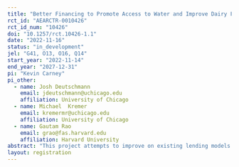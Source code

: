 ```yaml
---
title: "Better Financing to Promote Access to Water and Improve Dairy Farming in Kenya"
rct_id: "AEARCTR-0010426"
rct_id_num: "10426"
doi: "10.1257/rct.10426-1.1"
date: "2022-11-16"
status: "in_development"
jel: "G41, O13, O16, Q14"
start_year: "2022-11-14"
end_year: "2027-12-31"
pi: "Kevin Carney"
pi_other:
  - name: Josh Deutschmann
    email: jdeutschmann@uchicago.edu
    affiliation: University of Chicago
  - name: Michael  Kremer
    email: kremermr@uchicago.edu
    affiliation: University of Chicago
  - name: Gautam Rao
    email: grao@fas.harvard.edu
    affiliation: Harvard University
abstract: "This project attempts to improve on existing lending models to finance the purchase of large agricultural assets. Jack et al. (2019) studied water tank loans offered to dairy farming households in central Kenya and found that allowing borrowers to collateralize their loans with the asset itself — rather than 100% with cash deposits by the borrower and guarantors — increased demand by 10-20 fold without meaningfully increasing default. In this project, we will test three potential ways to further increase access to finance for large agricultural assets. First, we will estimate the impacts of loan contract duration on demand and repayment. Given the durability of the water tanks, which have a 15-30 year lifespan, longer loan contracts might be socially optimal, allowing for manageable monthly payments for the poorest borrowers who otherwise couldn’t afford to take out a loan. However, the impact of offering such contracts on lender profits is ambiguous: longer loan contracts could decrease default by reducing the monthly payment amount, but they could also bring in more risky marginal borrowers or expose the lender to an increased risk of macroeconomic or climate shocks during the longer repayment period. Second, we will examine whether layaway plans, with scheduled monthly savings toward a water tank, improve the ability of farmers to obtain water tanks — many SACCOs in Kenya are capital constrained and can only finance a small number of loans. Layaway plans for large assets might help to increase adoption when local financial institutions can’t meet members’ demand for credit, and they may also be attractive to poor or debt-averse borrowers who are unable or unwilling to take out loans. Finally, we will test a novel contract combining commitment savings and credit, which allows members to save gradually in a layaway plan until they reach a minimum down payment and then transition to a loan whenever they choose; our design will allow us to measure the effects of reducing savings constraints while providing guaranteed access to future credit."
layout: registration
---
```


